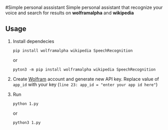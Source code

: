 #Simple personal asssistant
Simple personal assistant that recognize your voice and search for results on **wolframalpha** and **wikipedia**

## Usage
1. Install dependecies
    ```
    pip install wolframalpha wikipedia SpeechRecognition
    ```
    or
    ```
    pyton3 -m pip install wolframalpha wikipedia SpeechRecognition
    ``` 
    
2. Create [Wolfram](https://account.wolfram.com/auth/sign-in) account and generate new API key. Replace value of `app_id` with your key (`line 23: app_id = "enter your app id here"`)

3. Run
    ```
    python 1.py
    ```
    or
    ```
    python3 1.py
    ```
 